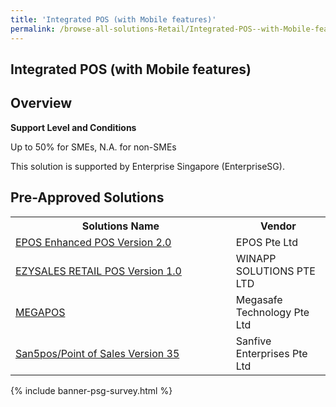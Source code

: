```yaml
---
title: 'Integrated POS (with Mobile features)'
permalink: /browse-all-solutions-Retail/Integrated-POS--with-Mobile-features-
---
```


## Integrated POS (with Mobile features)
## Overview

**Support Level and Conditions**

Up to 50% for SMEs, N.A. for non-SMEs

This solution is supported by Enterprise Singapore (EnterpriseSG).

## Pre-Approved Solutions

<table>
<tr>
<th style='width: auto;'><b>Solutions Name</b></th>
<th style='width: 30%;'><b>Vendor</b></th>
</tr>
<tr>
<td><a href='/productivity-solutions-grant/solutionrepo/201529028W-EPOS-Enhncd-POS-v-20-G' target='_blank'>EPOS Enhanced POS Version 2.0</a><br></td>
<td>EPOS Pte Ltd</td>
</tr>
<tr>
<td><a href='/productivity-solutions-grant/solutionrepo/201224387N-EZYSALES-RETAIL-POS-v-10-G' target='_blank'>EZYSALES RETAIL POS Version 1.0</a><br></td>
<td>WINAPP SOLUTIONS PTE LTD</td>
</tr>
<tr>
<td><a href='/productivity-solutions-grant/solutionrepo/200503951K-MEGAPOS-G' target='_blank'>MEGAPOS</a><br></td>
<td>Megasafe Technology Pte Ltd</td>
</tr>
<tr>
<td><a href='/productivity-solutions-grant/solutionrepo/200919537D-Sn5posPont-of-Sls-v-35-G' target='_blank'>San5pos/Point of Sales Version 35</a><br></td>
<td>Sanfive Enterprises Pte Ltd</td>
</tr>
</table>

{% include banner-psg-survey.html %}
